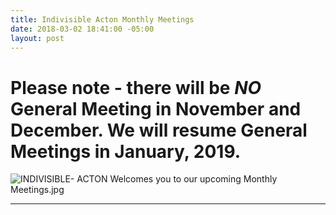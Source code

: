 ```yaml
---
title: Indivisible Acton Monthly Meetings
date: 2018-03-02 18:41:00 -05:00
layout: post
---
```


# Please note - there will be *NO* General Meeting in November and December.  We will resume General Meetings in January, 2019.



![INDIVISIBLE- ACTON Welcomes you to our upcoming Monthly Meetings.jpg](/uploads/INDIVISIBLE-%20ACTON%20Welcomes%20you%20to%20our%20upcoming%20Monthly%20Meetings.jpg)

---